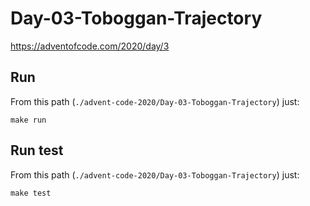 # Day-03-Toboggan-Trajectory
https://adventofcode.com/2020/day/3 

## Run

From this path (`./advent-code-2020/Day-03-Toboggan-Trajectory`) just:

`make run`

## Run test

From this path (`./advent-code-2020/Day-03-Toboggan-Trajectory`) just:

`make test`

